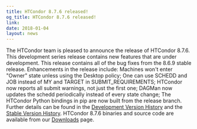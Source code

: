 ```yaml
---
title: HTCondor 8.7.6 released!
og_title: HTCondor 8.7.6 released!
link: 
date: 2018-01-04
layout: news
---
```


The HTCondor team is pleased to announce the release of HTCondor 8.7.6. This development series release contains new features that are under development. This release contains all of the bug fixes from the 8.6.9 stable release.  Enhancements in the release include: Machines won't enter "Owner" state unless using the Desktop policy; One can use SCHEDD and JOB instead of MY and TARGET in SUBMIT_REQUIREMENTS; HTCondor now reports all submit warnings, not just the first one; DAGMan now updates the schedd periodically instead of every state change; The HTCondor Python bindings in pip are now built from the release branch.  Further details can be found in the <a href="http://htcondor.org/manual/v8.7.6/11_2Development_Release.html"> Development Version History</a> and the <a href="http://htcondor.org/manual/v8.7.6/11_4Stable_Release.html"> Stable Version History</a>. HTCondor 8.7.6 binaries and source code are available from our <a href="http://htcondor.org/downloads/">Downloads</a> page. 
